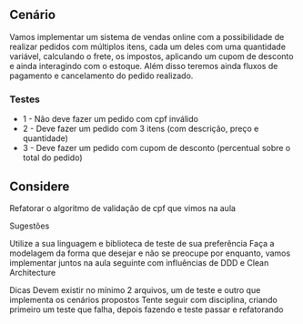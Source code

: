 ## Cenário

Vamos implementar um sistema de vendas online com a possibilidade de realizar pedidos com múltiplos itens, cada um deles com uma quantidade variável, calculando o frete, os impostos, aplicando um cupom de desconto e ainda interagindo com o estoque. Além disso teremos ainda fluxos de pagamento e cancelamento do pedido realizado.


### Testes
* 1 - Não deve fazer um pedido com cpf inválido
* 2 - Deve fazer um pedido com 3 itens (com descrição, preço e quantidade)
* 3 - Deve fazer um pedido com cupom de desconto (percentual sobre o total do pedido)


## Considere

Refatorar o algoritmo de validação de cpf que vimos na aula

Sugestões

Utilize a sua linguagem e biblioteca de teste de sua preferência
Faça a modelagem da forma que desejar e não se preocupe por enquanto, vamos implementar juntos na aula seguinte com influências de DDD e Clean Architecture

Dicas
Devem existir no mínimo 2 arquivos, um de teste e outro que implementa os cenários propostos
Tente seguir com disciplina, criando primeiro um teste que falha, depois fazendo e teste passar e refatorando
